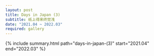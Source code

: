 ```yaml
---
layout: post
title: Days in Japan (3)
subtitle: 纸上得来终觉浅
date: "2021.04 ~ 2022.03"
required: gallery
---
```


{% include summary.html path="days-in-japan-(3)" start="2021.04" end="2022.03" %}
